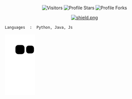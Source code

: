 <p align="center"><img src="https://gpvc.arturio.dev/Postevand" alt="Visitors"></a>
<img src="https://img.shields.io/badge/dynamic/json?&label=Total%20Stars&color=bb2527&style=flat&style=for-the-badge&query=%24.stars&url=https://api.github-star-counter.workers.dev/user/Postevand" alt="Profile Stars"></a>
<img src="https://img.shields.io/badge/dynamic/json?&label=Total%20Forks&color=bb2527&style=flat&style=for-the-badge&query=%24.forks&url=https://api.github-star-counter.workers.dev/user/Postevand" alt="Profile Forks"></a>
<p align="center"><a href="https://discord.gg/qveHUgf3wa" target="_blank"><img src="https://discordapp.com/api/guilds/1079152298581819513/widget.png?style=shield" alt="shield.png"></a></p></p>

```python
Languages  :  Python, Java, Js
```

<picture>
  <source media="(prefers-color-scheme: dark)" srcset="https://raw.githubusercontent.com/postevand/postevand/output/github-contribution-grid-snake-dark.svg">
  <source media="(prefers-color-scheme: light)" srcset="https://raw.githubusercontent.com/postevand/postevand/output/github-contribution-grid-snake.svg">
  <img alt="github contribution grid snake animation" src="https://raw.githubusercontent.com/postevand/postevand/output/github-contribution-grid-snake.svg">
</picture>


 

